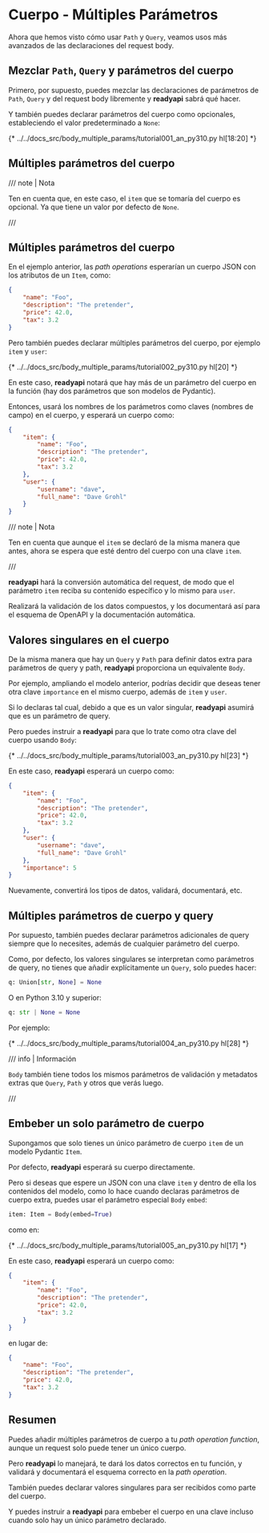 # Cuerpo - Múltiples Parámetros

Ahora que hemos visto cómo usar `Path` y `Query`, veamos usos más avanzados de las declaraciones del request body.

## Mezclar `Path`, `Query` y parámetros del cuerpo

Primero, por supuesto, puedes mezclar las declaraciones de parámetros de `Path`, `Query` y del request body libremente y **readyapi** sabrá qué hacer.

Y también puedes declarar parámetros del cuerpo como opcionales, estableciendo el valor predeterminado a `None`:

{* ../../docs_src/body_multiple_params/tutorial001_an_py310.py hl[18:20] *}

## Múltiples parámetros del cuerpo

/// note | Nota

Ten en cuenta que, en este caso, el `item` que se tomaría del cuerpo es opcional. Ya que tiene un valor por defecto de `None`.

///

## Múltiples parámetros del cuerpo

En el ejemplo anterior, las *path operations* esperarían un cuerpo JSON con los atributos de un `Item`, como:

```JSON
{
    "name": "Foo",
    "description": "The pretender",
    "price": 42.0,
    "tax": 3.2
}
```

Pero también puedes declarar múltiples parámetros del cuerpo, por ejemplo `item` y `user`:

{* ../../docs_src/body_multiple_params/tutorial002_py310.py hl[20] *}

En este caso, **readyapi** notará que hay más de un parámetro del cuerpo en la función (hay dos parámetros que son modelos de Pydantic).

Entonces, usará los nombres de los parámetros como claves (nombres de campo) en el cuerpo, y esperará un cuerpo como:

```JSON
{
    "item": {
        "name": "Foo",
        "description": "The pretender",
        "price": 42.0,
        "tax": 3.2
    },
    "user": {
        "username": "dave",
        "full_name": "Dave Grohl"
    }
}
```

/// note | Nota

Ten en cuenta que aunque el `item` se declaró de la misma manera que antes, ahora se espera que esté dentro del cuerpo con una clave `item`.

///

**readyapi** hará la conversión automática del request, de modo que el parámetro `item` reciba su contenido específico y lo mismo para `user`.

Realizará la validación de los datos compuestos, y los documentará así para el esquema de OpenAPI y la documentación automática.

## Valores singulares en el cuerpo

De la misma manera que hay un `Query` y `Path` para definir datos extra para parámetros de query y path, **readyapi** proporciona un equivalente `Body`.

Por ejemplo, ampliando el modelo anterior, podrías decidir que deseas tener otra clave `importance` en el mismo cuerpo, además de `item` y `user`.

Si lo declaras tal cual, debido a que es un valor singular, **readyapi** asumirá que es un parámetro de query.

Pero puedes instruir a **readyapi** para que lo trate como otra clave del cuerpo usando `Body`:

{* ../../docs_src/body_multiple_params/tutorial003_an_py310.py hl[23] *}

En este caso, **readyapi** esperará un cuerpo como:

```JSON
{
    "item": {
        "name": "Foo",
        "description": "The pretender",
        "price": 42.0,
        "tax": 3.2
    },
    "user": {
        "username": "dave",
        "full_name": "Dave Grohl"
    },
    "importance": 5
}
```

Nuevamente, convertirá los tipos de datos, validará, documentará, etc.

## Múltiples parámetros de cuerpo y query

Por supuesto, también puedes declarar parámetros adicionales de query siempre que lo necesites, además de cualquier parámetro del cuerpo.

Como, por defecto, los valores singulares se interpretan como parámetros de query, no tienes que añadir explícitamente un `Query`, solo puedes hacer:

```Python
q: Union[str, None] = None
```

O en Python 3.10 y superior:

```Python
q: str | None = None
```

Por ejemplo:

{* ../../docs_src/body_multiple_params/tutorial004_an_py310.py hl[28] *}

/// info | Información

`Body` también tiene todos los mismos parámetros de validación y metadatos extras que `Query`, `Path` y otros que verás luego.

///

## Embeber un solo parámetro de cuerpo

Supongamos que solo tienes un único parámetro de cuerpo `item` de un modelo Pydantic `Item`.

Por defecto, **readyapi** esperará su cuerpo directamente.

Pero si deseas que espere un JSON con una clave `item` y dentro de ella los contenidos del modelo, como lo hace cuando declaras parámetros de cuerpo extra, puedes usar el parámetro especial `Body` `embed`:

```Python
item: Item = Body(embed=True)
```

como en:

{* ../../docs_src/body_multiple_params/tutorial005_an_py310.py hl[17] *}

En este caso, **readyapi** esperará un cuerpo como:

```JSON hl_lines="2"
{
    "item": {
        "name": "Foo",
        "description": "The pretender",
        "price": 42.0,
        "tax": 3.2
    }
}
```

en lugar de:

```JSON
{
    "name": "Foo",
    "description": "The pretender",
    "price": 42.0,
    "tax": 3.2
}
```

## Resumen

Puedes añadir múltiples parámetros de cuerpo a tu *path operation function*, aunque un request solo puede tener un único cuerpo.

Pero **readyapi** lo manejará, te dará los datos correctos en tu función, y validará y documentará el esquema correcto en la *path operation*.

También puedes declarar valores singulares para ser recibidos como parte del cuerpo.

Y puedes instruir a **readyapi** para embeber el cuerpo en una clave incluso cuando solo hay un único parámetro declarado.
